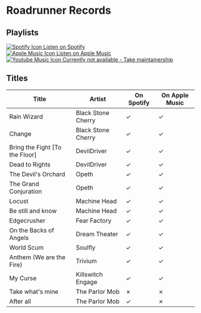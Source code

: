 # Roadrunner Records

## Playlists

[![Spotify Icon](https://user-images.githubusercontent.com/6068259/95839470-57169600-0d43-11eb-89e3-6b80e7c64339.png "Listen on Spotify") Listen on Spotify](https://open.spotify.com/playlist/2ceDVb1QscQGDZhbVPkZEo)  
[![Apple Music Icon](https://user-images.githubusercontent.com/6068259/95839328-2fbfc900-0d43-11eb-896b-78ba8d0f56da.png "Listen on Apple Music") Listen on Apple Music](https://itunes.apple.com/de/playlist/pl.u-2xGLTLzGvDb)  
[![Youtube Music Icon](https://user-images.githubusercontent.com/6068259/95839482-5a118680-0d43-11eb-97f5-21338bca84df.png "Listen on Youtube Music") Currently not available - Take maintainership](https://github.com/MarauderXtreme/video-game-radiostation-playlists/fork)

## Titles

| Title                          | Artist             | On Spotify | On Apple Music |
| ------------------------------ | ------------------ | ---------- | -------------- |
| Rain Wizard                    | Black Stone Cherry | ✓          | ✓              |
| Change                         | Black Stone Cherry | ✓          | ✓              |
| Bring the Fight [To the Floor] | DevilDriver        | ✓          | ✓              |
| Dead to Rights                 | DevilDriver        | ✓          | ✓              |
| The Devil's Orchard            | Opeth              | ✓          | ✓              |
| The Grand Conjuration          | Opeth              | ✓          | ✓              |
| Locust                         | Machine Head       | ✓          | ✓              |
| Be still and know              | Machine Head       | ✓          | ✓              |
| Edgecrusher                    | Fear Factory       | ✓          | ✓              |
| On the Backs of Angels         | Dream Theater      | ✓          | ✓              |
| World Scum                     | Soulfly            | ✓          | ✓              |
| Anthem (We are the Fire)       | Trivium            | ✓          | ✓              |
| My Curse                       | Killswitch Engage  | ✓          | ✓              |
| Take what's mine               | The Parlor Mob     | ✗          | ✗              |
| After all                      | The Parlor Mob     | ✓          | ✗              |
